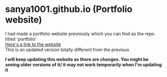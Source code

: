 # sanya1001.github.io (Portfolio website)  
I had made a portfolio website previously which you can find as the repo titled 'portfolio'  
[Here's a link to the website](https://sanya1001.github.io/portfolio/)  
This is an updated version totally different from the previous 

**I will keep updating this website as there are changes. You might be seeing older versions of it/ it may not work temporarily when I'm updating it**
